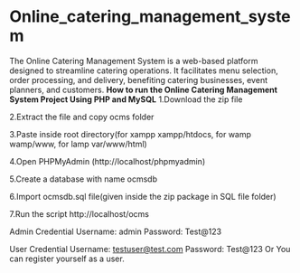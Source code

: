 # Online_catering_management_system
The Online Catering Management System is a web-based platform designed to streamline catering operations. It facilitates menu selection, order processing, and delivery, benefiting catering businesses, event planners, and customers.
**How to run the Online Catering Management System Project Using PHP and MySQL**
1.Download the zip file

2.Extract the file and copy ocms folder

3.Paste inside root directory(for xampp xampp/htdocs, for wamp wamp/www, for lamp var/www/html)

4.Open PHPMyAdmin (http://localhost/phpmyadmin)

5.Create a database with name ocmsdb

6.Import ocmsdb.sql file(given inside the zip package in SQL file folder)

7.Run the script http://localhost/ocms

Admin Credential
Username: admin
Password: Test@123


User Credential
Username: testuser@test.com
Password: Test@123
Or You can register yourself as a user.
